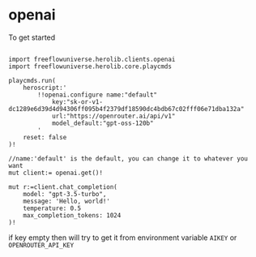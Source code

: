 # openai

To get started

```vlang

import freeflowuniverse.herolib.clients.openai
import freeflowuniverse.herolib.core.playcmds

playcmds.run(
    heroscript:'
        !!openai.configure name:"default" 
            key:"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" 
            url:"https://openrouter.ai/api/v1" 
            model_default:"gpt-oss-120b"
        '
    reset: false
)!

//name:'default' is the default, you can change it to whatever you want
mut client:= openai.get()!

mut r:=client.chat_completion(
	model: "gpt-3.5-turbo",
	message: 'Hello, world!'
	temperature: 0.5
	max_completion_tokens: 1024
)!

```

if key empty then will try to get it from environment variable `AIKEY` or `OPENROUTER_API_KEY`
